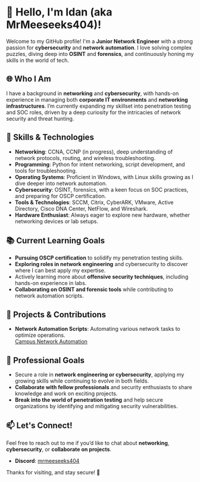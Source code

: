 # 👋 Hello, I'm Idan (aka MrMeeseeks404)!

Welcome to my GitHub profile! I'm a **Junior Network Engineer** with a strong passion for **cybersecurity** and **network automation**. I love solving complex puzzles, diving deep into **OSINT** and **forensics**, and continuously honing my skills in the world of tech.

## 🌐 Who I Am

I have a background in **networking** and **cybersecurity**, with hands-on experience in managing both **corporate IT environments** and **networking infrastructures**. I’m currently expanding my skillset into penetration testing and SOC roles, driven by a deep curiosity for the intricacies of network security and threat hunting.

## 🔧 Skills & Technologies

- **Networking**: CCNA, CCNP (in progress), deep understanding of network protocols, routing, and wireless troubleshooting.
- **Programming**: Python for intent networking, script development, and tools for troubleshooting.
- **Operating Systems**: Proficient in Windows, with Linux skills growing as I dive deeper into network automation.
- **Cybersecurity**: OSINT, forensics, with a keen focus on SOC practices, and preparing for OSCP certification.
- **Tools & Technologies**: SCCM, Citrix, CyberARK, VMware, Active Directory, Cisco DNA Center, NetFlow, and Wireshark.
- **Hardware Enthusiast**: Always eager to explore new hardware, whether networking devices or lab setups.

## 📚 Current Learning Goals

- **Pursuing OSCP certification** to solidify my penetration testing skills.
- **Exploring roles in network engineering** and cybersecurity to discover where I can best apply my expertise.
- Actively learning more about **offensive security techniques**, including hands-on experience in labs.
- **Collaborating on OSINT and forensic tools** while contributing to network automation scripts.

## 🌱 Projects & Contributions

- **Network Automation Scripts**: Automating various network tasks to optimize operations.  
  [Campus Network Automation](https://github.com/MrMeeseeks404/Campus-Network)

## 💼 Professional Goals

- Secure a role in **network engineering or cybersecurity**, applying my growing skills while continuing to evolve in both fields.
- **Collaborate with fellow professionals** and security enthusiasts to share knowledge and work on exciting projects.
- **Break into the world of penetration testing** and help secure organizations by identifying and mitigating security vulnerabilities.

## 📫 Let's Connect!

Feel free to reach out to me if you’d like to chat about **networking**, **cybersecurity**, or **collaborate on projects**.

- **Discord**: [mrmeeseeks404](https://discord.com/users/userid/mrmeeseeks404)
  
Thanks for visiting, and stay secure! 🚀
